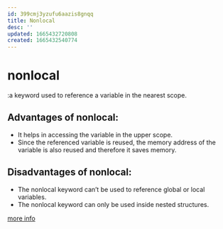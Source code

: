 ```yaml
---
id: 399cmj3yzufu6aazis8gnqq
title: Nonlocal
desc: ''
updated: 1665432720808
created: 1665432540774
---
```

# nonlocal
:a keyword used to reference a variable in the nearest scope.

## Advantages of nonlocal:
* It helps in accessing the variable in the upper scope.
* Since the referenced variable is reused, the memory address of the variable is also reused and therefore it saves memory.
## Disadvantages of nonlocal:
* The nonlocal keyword can’t be used to reference global or local variables.
* The nonlocal keyword can only be used inside nested structures.

[more info](https://www.geeksforgeeks.org/python-nonlocal-keyword/)